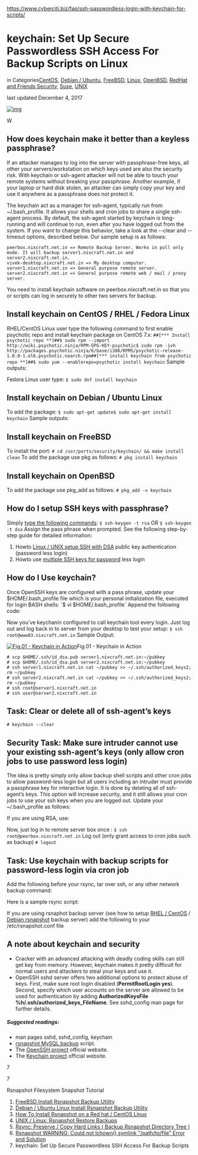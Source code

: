 https://www.cyberciti.biz/faq/ssh-passwordless-login-with-keychain-for-scripts/



# keychain: Set Up Secure Passwordless SSH Access For Backup Scripts on Linux

in Categories[CentOS](https://www.cyberciti.biz/faq/category/centos/), [Debian / Ubuntu](https://www.cyberciti.biz/faq/category/debian-ubuntu/), [FreeBSD](https://www.cyberciti.biz/faq/category/freebsd/), [Linux](https://www.cyberciti.biz/faq/category/linux/), [OpenBSD](https://www.cyberciti.biz/faq/category/openbsd/), [RedHat and Friends](https://www.cyberciti.biz/faq/category/redhat-and-friends/),[Security](https://www.cyberciti.biz/faq/category/security/), [Suse](https://www.cyberciti.biz/faq/category/suse/), [UNIX](https://www.cyberciti.biz/faq/category/unix/)

 

last updated December 4, 2017

[![img](https://www.cyberciti.biz/media/new/category/old/openbsd_logo_sm.png)](https://www.cyberciti.biz/faq/category/openbsd/)

W

## How does keychain make it better than a keyless passphrase?

If an attacker manages to log into the server with passphrase-free keys, all other your servers/workstation on which keys used are also the security risk. With keychain or ssh-agent attacker will not be able to touch your remote systems without breaking your passphrase. Another example, if your laptop or hard disk stolen, an attacker can simply copy your key and use it anywhere as a passphrase does not protect it.

The keychain act as a manager for ssh-agent, typically run from ~/.bash_profile. It allows your shells and cron jobs to share a single ssh-agent process. By default, the ssh-agent started by keychain is long-running and will continue to run, even after you have logged out from the system. If you want to change this behavior, take a look at the --clear and --timeout options, described below. Our sample setup is as follows:

```
peerbox.nixcraft.net.in => Remote Backup Server. Works in pull only mode. It will backup server1.nixcraft.net.in and server2.nixcraft.net.in.
vivek-desktop.nixcraft.net.in => My desktop computer.
server1.nixcraft.net.in => General purpose remote server.
server2.nixcraft.net.in => General purpose remote web / mail / proxy server.

```

You need to install keychain software on peerbox.nixcraft.net.in so that you or scripts can log in securely to other two servers for backup.

## Install keychain on CentOS / RHEL / Fedora Linux

RHEL/CentOS Linux user type the following command to first enable psychotic repo and install keychain package on CentOS 7.x:
`##[*** Install psychotic repo **]##$ sudo rpm --import http://wiki.psychotic.ninja/RPM-GPG-KEY-psychotic$ sudo rpm -ivh http://packages.psychotic.ninja/6/base/i386/RPMS/psychotic-release-1.0.0-1.el6.psychotic.noarch.rpm##[*** install keychain from psychotic repo **]##$ sudo yum --enablerepo=psychotic install keychain`
Sample outputs:

Fedora Linux user type:
`$ sudo dnf install keychain`

## Install keychain on Debian / Ubuntu Linux

To add the package:
`$ sudo apt-get update$ sudo apt-get install keychain`
Sample outputs:

## Install keychain on FreeBSD

To install the port:
`# cd /usr/ports/security/keychain/ && make install clean`
To add the package use pkg as follows:
`# pkg install keychain`

## Install keychain on OpenBSD

To add the package use pkg_add as follows:
`# pkg_add -v keychain`

## How do I setup SSH keys with passphrase?

Simply [type the following commands](https://www.cyberciti.biz/faq/how-to-set-up-ssh-keys-on-linux-unix/):
`$ ssh-keygen -t rsa`
OR
`$ ssh-keygen -t dsa`
Assign the pass phrase when prompted. See the following step-by-step guide for detailed information:

1. Howto [Linux / UNIX setup SSH with DSA](https://www.cyberciti.biz/faq/ssh-password-less-login-with-dsa-publickey-authentication/) public key authentication (password less login)
2. Howto use [multiple SSH keys for password](https://www.cyberciti.biz/tips/linux-multiple-ssh-key-based-authentication.html) less login

## How do I Use keychain?

Once OpenSSH keys are configured with a pass phrase, update your $HOME/.bash_profile file which is your personal initialization file, executed for login BASH shells:
`$ vi $HOME/.bash_profile`
Append the following code:

Now you’ve keychanin configured to call keychain tool every login. Just log out and log back in to server from your desktop to test your setup:
`$ ssh root@www03.nixcraft.net.in`
Sample Output:

[![Fig.01 - Keychain in Action](https://www.cyberciti.biz/media/new/faq/2009/06/keychain.png)](https://www.cyberciti.biz/faq/ssh-passwordless-login-with-keychain-for-scripts/keychain/)Fig.01 - Keychain in Action

```
# scp $HOME/.ssh/id_dsa.pub server1.nixcraft.net.in:~/pubkey
# scp $HOME/.ssh/id_dsa.pub server2.nixcraft.net.in:~/pubkey
# ssh server1.nixcraft.net.in cat ~/pubkey >> ~/.ssh/authorized_keys2; rm ~/pubkey
# ssh server2.nixcraft.net.in cat ~/pubkey >> ~/.ssh/authorized_keys2; rm ~/pubkey
# ssh root@server1.nixcraft.net.in
# ssh user@server2.nixcraft.net.in
```

## Task: Clear or delete all of ssh-agent’s keys

`# keychain --clear`

## Security Task: Make sure intruder cannot use your existing ssh-agent’s keys (only allow cron jobs to use password less login)

The idea is pretty simply only allow backup shell scripts and other cron jobs to allow password-less login but all users including an intruder must provide a passphrase key for interactive login. It is done by deleting all of ssh-agent’s keys. This option will increase security, and it still allows your cron jobs to use your ssh keys when you are logged out. Update your ~/.bash_profile as follows:

If you are using RSA, use:

Now, just log in to remote server box once :
`$ ssh root@peerbox.nixcraft.net.in`
Log out (only grant access to cron jobs such as backup)
`# logout`

## Task: Use keychain with backup scripts for password-less login via cron job

Add the following before your rsync, tar over ssh, or any other network backup command:

Here is a sample rsync script:

If you are using rsnaphot backup server (see how to setup [RHEL / CentOS](https://www.cyberciti.biz/faq/redhat-cetos-linux-remote-backup-snapshot-server/) / [Debian rsnapshot](https://www.cyberciti.biz/faq/linux-rsnapshot-backup-howto/) backup server) add the following to your /etc/rsnapshot.conf file

## A note about keychain and security

- Cracker with an advanced attacking with deadly coding skills can still get key from memory. However, keychain makes it pretty difficult for normal users and attackers to steal your keys and use it.
- OpenSSH sshd server offers two additional options to protect abuse of keys. First, make sure root login disabled (**PermitRootLogin yes**). Second, specify which user accounts on the server are allowed to be used for authentication by adding **AuthorizedKeysFile %h/.ssh/authorized_keys_FileName**. See sshd_config man page for further details.

##### Suggested readings:

- man pages sshd, sshd_config, keychain
- [rsnapshot MySQL backup](https://bash.cyberciti.biz/backup/rsnapshot-remote-mysql-backup-shell-script/) script.
- The [OpenSSH project](https://www.openssh.com/) official website.
- The [Keychain project](http://www.funtoo.org/Keychain) official website.

 

7

 

 

7

 

 

Rsnapshot Filesystem Snapshot Tutorial

 

1. [FreeBSD Install Rsnapshot Backup Utility](https://www.cyberciti.biz/faq/howto-install-rsnapshot-filesystem-snapshot-backup-utility-in-freebsd/)
2. [Debian / Ubuntu Linux Install Rsnapshot Backup Utility](https://www.cyberciti.biz/faq/linux-rsnapshot-backup-howto/)
3. [How To Install Rsnapshot on a Red hat / CentOS Linux](https://www.cyberciti.biz/faq/redhat-cetos-linux-remote-backup-snapshot-server/)
4. [UNIX / Linux: Rsnapshot Restore Backups](https://www.cyberciti.biz/faq/restoring-backup-files-with-rsnapshot-unix-linux-bsd-appleosx/)
5. [Rsync: Preserve / Copy Hard Links ( Backup Rsnapshot Directory Tree )](https://www.cyberciti.biz/faq/linux-unix-apple-osx-bsd-rsync-copy-hard-links/)
6. [Rsnapshot WARNING: Could not lchown() symlink "/path/to/file" Error and Solution](https://www.cyberciti.biz/faq/warning-could-not-lchown/)
7. keychain: Set Up Secure Passwordless SSH Access For Backup Scripts